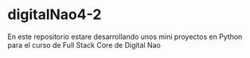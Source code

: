 # digitalNao4-2

En este repositorio estare desarrollando unos mini proyectos en Python para el curso de Full Stack Core de Digital Nao
